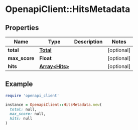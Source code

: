 # OpenapiClient::HitsMetadata

## Properties

| Name | Type | Description | Notes |
| ---- | ---- | ----------- | ----- |
| **total** | [**Total**](Total.md) |  | [optional] |
| **max_score** | **Float** |  | [optional] |
| **hits** | [**Array&lt;Hits&gt;**](Hits.md) |  | [optional] |

## Example

```ruby
require 'openapi_client'

instance = OpenapiClient::HitsMetadata.new(
  total: null,
  max_score: null,
  hits: null
)
```

